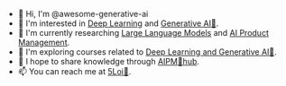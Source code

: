 - 👋 Hi, I'm @awesome-generative-ai
- 👀 I'm interested in [Deep Learning](https://github.com/wuloi) and [Generative AI🌿](https://www.theforage.cn/blog).
- 🌱 I'm currently researching [Large Language Models](https://stanford.5loi.com/zh-cn/getting-started/) and [AI Product Management](https://www.theforage.cn).
- 🐬 I'm exploring courses related to [Deep Learning and Generative AI🌿](https://www.5loi.com/academic).
- 💞️ I hope to share knowledge through [AIPM🌿hub](https://roadmaps.feishu.cn/wiki/RykrwFxPiiU4T7kZ63bc7Lqdnch).
- 📫 You can reach me at [5Loi🐬](https://www.5loi.com/about_loi).